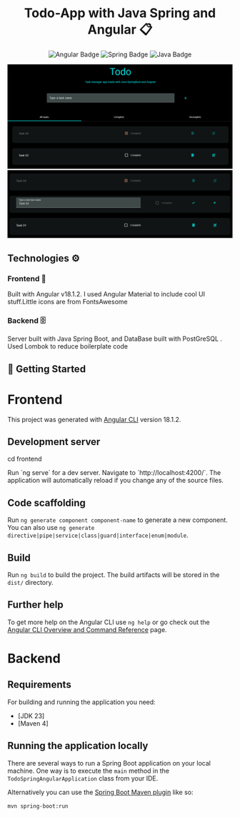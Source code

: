 
<h1 align="center">Todo-App with Java Spring and Angular 📋</h1>

<p align="center">
  <img src="https://img.shields.io/badge/Angular-DD0031?style=for-the-badge&logo=angular&logoColor=white" alt="Angular Badge" />
  <img src="https://img.shields.io/badge/spring-%236DB33F.svg?style=for-the-badge&logo=spring&logoColor=white" alt="Spring Badge" />
  <img src="https://img.shields.io/badge/java-%23ED8B00.svg?style=for-the-badge&logo=openjdk&logoColor=white" alt="Java Badge" />
</p>

<p align="center" display="flex">

<img src="images/todo01.png" />

<img src="images/todo02.png" />



</p>

<h2>Technologies ⚙️</h2>

<h3>Frontend 🎨</h3>
<p>Built with Angular v18.1.2. I used Angular Material to include cool UI stuff.Little icons are from FontsAwesome</p>

<h3>Backend 🗄️</h3>
<p>Server built with Java Spring Boot, and DataBase built with PostGreSQL . Used Lombok to reduce boilerplate code  </p>

<h2>🚀 Getting Started</h2>


# Frontend

This project was generated with [Angular CLI](https://github.com/angular/angular-cli) version 18.1.2.

## Development server

<p>cd frontend</p>
Run `ng serve` for a dev server. Navigate to `http://localhost:4200/`. The application will automatically reload if you change any of the source files.

## Code scaffolding

Run `ng generate component component-name` to generate a new component. You can also use `ng generate directive|pipe|service|class|guard|interface|enum|module`.

## Build

Run `ng build` to build the project. The build artifacts will be stored in the `dist/` directory.


## Further help

To get more help on the Angular CLI use `ng help` or go check out the [Angular CLI Overview and Command Reference](https://angular.dev/tools/cli) page.

# Backend

## Requirements

For building and running the application you need:

- [JDK 23]
- [Maven 4]

## Running the application locally

There are several ways to run a Spring Boot application on your local machine. One way is to execute the `main` method in the `TodoSpringAngularApplication` class from your IDE.

Alternatively you can use the [Spring Boot Maven plugin](https://docs.spring.io/spring-boot/docs/current/reference/html/build-tool-plugins-maven-plugin.html) like so:

```shell
mvn spring-boot:run
```
